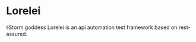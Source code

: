 # Lorelei
:cyclone:Storm goddess Lorelei is an api automation test framework based on rest-assured.
